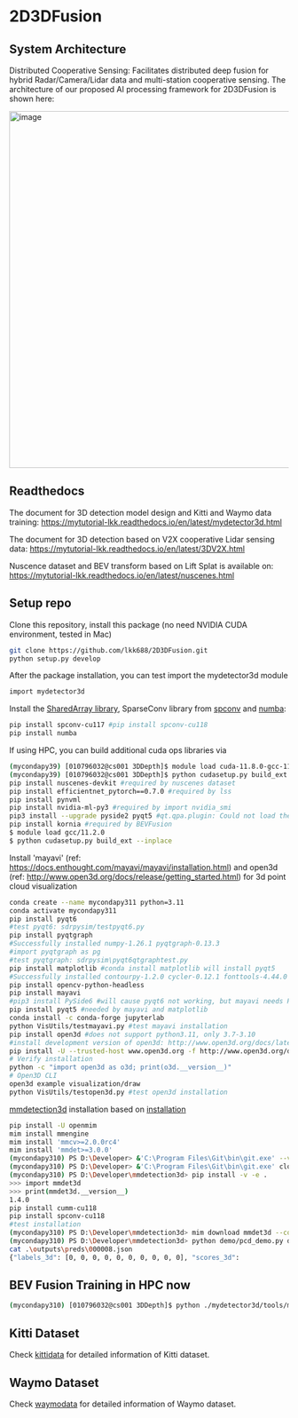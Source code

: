 # 2D3DFusion
## System Architecture
Distributed Cooperative Sensing: Facilitates distributed deep fusion for hybrid Radar/Camera/Lidar data and multi-station cooperative sensing. The architecture of our proposed AI processing framework for 2D3DFusion is shown here:

<img width="643" alt="image" src="https://github.com/lkk688/2D3DFusion/assets/6676586/f7b69bbd-e8d5-42bf-b48f-1c964263f6ad">

## Readthedocs

The document for 3D detection model design and Kitti and Waymo data training: https://mytutorial-lkk.readthedocs.io/en/latest/mydetector3d.html

The document for 3D detection based on V2X cooperative Lidar sensing data: https://mytutorial-lkk.readthedocs.io/en/latest/3DV2X.html

Nuscence dataset and BEV transform based on Lift Splat is available on: https://mytutorial-lkk.readthedocs.io/en/latest/nuscenes.html

## Setup repo
Clone this repository, install this package (no need NVIDIA CUDA environment, tested in Mac)
```bash
git clone https://github.com/lkk688/2D3DFusion.git
python setup.py develop
```
After the package installation, you can test import the mydetector3d module
```bash
import mydetector3d
```

Install the [SharedArray library](https://pypi.org/project/SharedArray/), SparseConv library from [spconv](https://github.com/traveller59/spconv) and [numba](https://numba.pydata.org/numba-doc/latest/user/installing.html):
```bash
pip install spconv-cu117 #pip install spconv-cu118
pip install numba
```

If using HPC, you can build additional cuda ops libraries via
```bash
(mycondapy39) [010796032@cs001 3DDepth]$ module load cuda-11.8.0-gcc-11.2.0-5tlywx3 #should match pytorch cuda version
(mycondapy39) [010796032@cs001 3DDepth]$ python cudasetup.py build_ext --inplace
pip install nuscenes-devkit #required by nuscenes dataset
pip install efficientnet_pytorch==0.7.0 #required by lss
pip install pynvml
pip install nvidia-ml-py3 #required by import nvidia_smi
pip3 install --upgrade pyside2 pyqt5 #qt.qpa.plugin: Could not load the Qt platform plugin "xcb"
pip install kornia #required by BEVFusion
$ module load gcc/11.2.0
$ python cudasetup.py build_ext --inplace
```

Install 'mayavi' (ref: https://docs.enthought.com/mayavi/mayavi/installation.html) and open3d (ref: http://www.open3d.org/docs/release/getting_started.html) for 3d point cloud visualization
```bash
conda create --name mycondapy311 python=3.11
conda activate mycondapy311
pip install pyqt6
#test pyqt6: sdrpysim/testpyqt6.py
pip install pyqtgraph
#Successfully installed numpy-1.26.1 pyqtgraph-0.13.3
#import pyqtgraph as pg
#test pyqtgraph: sdrpysim\pyqt6qtgraphtest.py
pip install matplotlib #conda install matplotlib will install pyqt5
#Successfully installed contourpy-1.2.0 cycler-0.12.1 fonttools-4.44.0 kiwisolver-1.4.5 matplotlib-3.8.1 packaging-23.2 pillow-10.1.0 pyparsing-3.1.1 python-dateutil-2.8.2 six-1.16.0
pip install opencv-python-headless
pip install mayavi
#pip3 install PySide6 #will cause pyqt6 not working, but mayavi needs PySide6
pip install pyqt5 #needed by mayavi and matplotlib
conda install -c conda-forge jupyterlab
python VisUtils/testmayavi.py #test mayavi installation
pip install open3d #does not support python3.11, only 3.7-3.10
#install development version of open3d: http://www.open3d.org/docs/latest/getting_started.html
pip install -U --trusted-host www.open3d.org -f http://www.open3d.org/docs/latest/getting_started.html open3d
# Verify installation
python -c "import open3d as o3d; print(o3d.__version__)"
# Open3D CLI
open3d example visualization/draw
python VisUtils/testopen3d.py #test open3d installation
```

[mmdetection3d](https://github.com/open-mmlab/mmdetection3d) installation based on [installation](https://mmdetection3d.readthedocs.io/en/latest/get_started.html)
```bash
pip install -U openmim
mim install mmengine
mim install 'mmcv>=2.0.0rc4'
mim install 'mmdet>=3.0.0'
(mycondapy310) PS D:\Developer> &'C:\Program Files\Git\bin\git.exe' --version
(mycondapy310) PS D:\Developer> &'C:\Program Files\Git\bin\git.exe' clone https://github.com/open-mmlab/mmdetection3d.git
(mycondapy310) PS D:\Developer\mmdetection3d> pip install -v -e .
>>> import mmdet3d
>>> print(mmdet3d.__version__)
1.4.0
pip install cumm-cu118
pip install spconv-cu118
#test installation
(mycondapy310) PS D:\Developer\mmdetection3d> mim download mmdet3d --config pointpillars_hv_secfpn_8xb6-160e_kitti-3d-car --dest .
(mycondapy310) PS D:\Developer\mmdetection3d> python demo/pcd_demo.py demo/data/kitti/000008.bin pointpillars_hv_secfpn_8xb6-160e_kitti-3d-car.py hv_pointpillars_secfpn_6x8_160e_kitti-3d-car_20220331_134606-d42d15ed.pth
cat .\outputs\preds\000008.json
{"labels_3d": [0, 0, 0, 0, 0, 0, 0, 0, 0, 0], "scores_3d": 
```

## BEV Fusion Training in HPC now
```bash
(mycondapy310) [010796032@cs001 3DDepth]$ python ./mydetector3d/tools/mytrain.py
```

## Kitti Dataset
Check [kittidata](Kitti/kittidata.md) for detailed information of Kitti dataset.

## Waymo Dataset
Check [waymodata](Waymo/waymodata.md) for detailed information of Waymo dataset.

